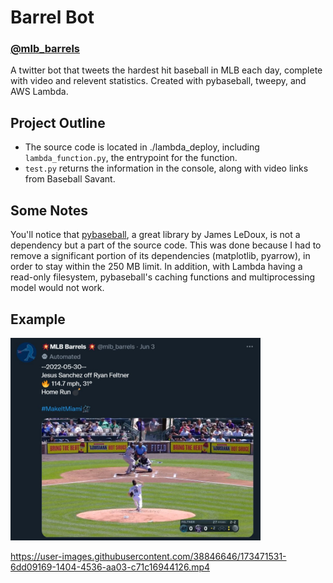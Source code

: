 # Barrel Bot
### [@mlb_barrels](https://twitter.com/mlb_barrels)
A twitter bot that tweets the hardest hit baseball in MLB each day, complete with video and relevent statistics. Created with pybaseball, tweepy, and AWS Lambda.

## Project Outline
- The source code is located in ./lambda_deploy, including `lambda_function.py`, the entrypoint for the function.
- `test.py` returns the information in the console, along with video links from Baseball Savant.

## Some Notes
 You'll notice that [pybaseball](https://github.com/jldbc/pybaseball), a great library by James LeDoux, is not a dependency but a part of the source code. This was done because I had to remove a significant portion of its dependencies (matplotlib, pyarrow), in order to stay within the 250 MB limit. In addition, with Lambda having a read-only filesystem, pybaseball's caching functions and multiprocessing model would not work.


## Example
<img src="branding/Example Tweet.jpg" alt="Example Tweet" width="400"/>

https://user-images.githubusercontent.com/38846646/173471531-6dd09169-1404-4536-aa03-c71c16944126.mp4
